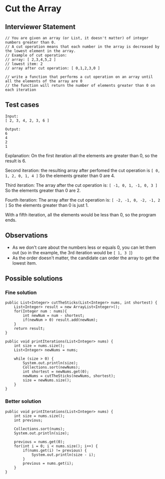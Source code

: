 # Cut the Array

## Interviewer Statement

```
// You are given an array (or List, it doesn't matter) of integer numbers greater than 0.
// A cut operation means that each number in the array is decreased by the lowest element in the array.
// Example of cut operation:
// array: [ 2,3,4,5,2 ]
// lowest item: 2
// array after cut operation: [ 0,1,2,3,0 ]

// write a function that performs a cut operation on an array until all the elements of the array are 0
// the function will return the number of elements greater than 0 on each iteration
```

## Test cases

```
Input:
[ 2, 3, 4, 2, 3, 6 ]

Output:
6
4
2
1
```

Explanation:
On the first iteration all the elements are greater than 0, so the result is 6.

Second iteration:
the resulting array after perfomed the cut operation is
`[ 0, 1, 2, 0, 1, 4 ]`
So the elements greater than 0 are 4.

Third iteration:
The array after the cut operation is:
`[ -1, 0, 1, -1, 0, 3 ]`
So the elements greater than 0 are 2.

Fourth iteration:
The array after the cut operation is:
`[ -2, -1, 0, -2, -1, 2 ]`
So the elements greater than 0 is just 1.

With a fifth iteration, all the elements would be less than 0, so the program ends.

## Observations

- As we don't care about the numbers less or equals 0, you can let them out (so in the example, the 3rd iteration would be `[ 1, 3 ]`)
- As the order doesn't matter, the candidate can order the array to get the lowest item.


## Possible solutions

### Fine solution

```
public List<Integer> cutTheSticks(List<Integer> nums, int shortest) {
    List<Integer> result = new ArrayList<Integer>();
    for(Integer num : nums){
        int newNum = num - shortest;
        if(newNum > 0) result.add(newNum);
    }
    return result;
}

public void printIterations(List<Integer> nums) {
    int size = nums.size();
    List<Integer> newNums = nums;

    while (size > 0) {
        System.out.println(size);
        Collections.sort(newNums);
        int shortest = newNums.get(0);
        newNums = cutTheSticks(newNums, shortest);
        size = newNums.size();
    }
}
```

### Better solution

```
public void printIterations(List<Integer> nums) {
    int size = nums.size();
    int previous;

    Collections.sort(nums);
    System.out.println(size);

    previous = nums.get(0);
    for(int i = 0; i < nums.size(); i++) {
        if(nums.get(i) != previous) {
            System.out.println(size - i);
        }
        previous = nums.get(i);
    }
}
```
